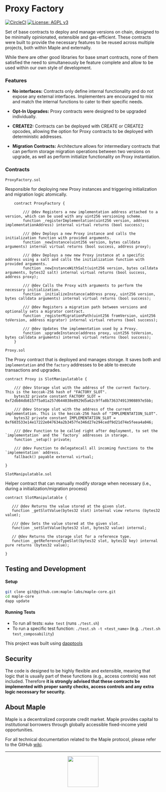 # Proxy Factory

[![CircleCI](https://circleci.com/gh/maple-labs/proxy-factory/tree/main.svg?style=svg)](https://circleci.com/gh/maple-labs/proxy-factory/tree/main) [![License: AGPL v3](https://img.shields.io/badge/License-AGPL%20v3-blue.svg)](https://www.gnu.org/licenses/agpl-3.0)


Set of base contracts to deploy and manage versions on chain, designed to be minimally opinionated, extensible and gas-efficient. These contracts were built to provide the necessary features to be reused across multiple projects, both within Maple and externally.

While there are other good libraries for base smart contracts, none of them satisfied the need to simultaneously be feature complete and allow to be used within our own style of development.

### Features
- **No interfaces:** Contracts only define internal functionality and do not expose any external interfaces. Implementers are encouraged to mix and match the internal functions to cater to their specific needs.

- **Opt-In Upgrades:** Proxy contracts were designed to be upgraded individually. 

- **CREATE2:** Contracts can be deployed with CREATE or CREATE2 opcodes, allowing the option for Proxy contracts to be deployed with deterministic addresses.

- **Migration Contracts:** Architecture allows for intermediary contracts that can perform storage migration operations between two versions on upgrade, as well as perform initialize functionality on Proxy instantiation.

### Contracts

`ProxyFactory.sol`

Responsible for deploying new Proxy instances and triggering initialization and migration logic atomically. 

```
    contract ProxyFactory {

        /// @dev Registers a new implementation address attached to a version, which can be used with any uint256 versioning scheme.
        function _registerImplementation(uint256 version, address implementationAddress) internal virtual returns (bool success);

        /// @dev Deploys a new Proxy instance and calls the initialization function with provided arguments.
        function _newInstance(uint256 version, bytes calldata arguments) internal virtual returns (bool success, address proxy);

        /// @dev Deploys a new new Proxy instance at a specific address using a salt and calls the initialization function with provided arguments.
        function _newInstanceWithSalt(uint256 version, bytes calldata arguments, bytes32 salt) internal virtual returns (bool success, address proxy); 

        /// @dev Calls the Proxy with arguments to perform the necessary initialization.
        function _initializeInstance(address proxy, uint256 version, bytes calldata arguments) internal virtual returns (bool success); 

        /// @dev Registers a migration path between versions and optionally sets a migrator contract.
        function _registerMigrationPath(uint256 fromVersion, uint256 toVersion, address migrator) internal virtual returns (bool success); 

        /// @dev Updates the implementation used by a Proxy.
        function _upgradeInstance(address proxy, uint256 toVersion, bytes calldata arguments) internal virtual returns (bool success); 
    }
```

`Proxy.sol`

The Proxy contract that is deployed and manages storage. It saves both and `implementation` and the `factory` addresses to be able to execute transactions and upgrades.

```
contract Proxy is SlotManipulatable {

    /// @dev Storage slot with the address of the current factory. This is the keccak-256 hash of "FACTORY_SLOT".
    bytes32 private constant FACTORY_SLOT = 0xf2db84db8157f5a01a257d644038e8929d5a62c9ffa8b736374913908897e5bb;

    /// @dev Storage slot with the address of the current implementation. This is the keccak-256 hash of "IMPLEMENTATION_SLOT".
    bytes32 private constant IMPLEMENTATION_SLOT = 0xf603533e14e17222e047634a2b3457fe346d27e294cedf9d21d74e5feea4a046;

    /// @dev Function to be called right after deployment, to set the `implementation` and the `factory` addresses in storage.
    function _setup() private; 

    /// @dev Function to delegatecall all incoming functions to the `implementation` address.
    fallback() payable external virtual; 

}
```

`SlotManipulatable.sol`

Helper contract that can manually modify storage when necessary (i.e., during a initialization/migration process)

 ```
 contract SlotManipulatable {

    /// @dev Returns the value stored at the given slot.
    function _getSlotValue(bytes32 slot) internal view returns (bytes32 value); 

    /// @dev Sets the value stored at the given slot.
    function _setSlotValue(bytes32 slot, bytes32 value) internal; 

    // @dev Returns the storage slot for a reference type.
    function _getReferenceTypeSlot(bytes32 slot, bytes32 key) internal pure returns (bytes32 value); 

}
```

## Testing and Development
#### Setup
```sh
git clone git@github.com:maple-labs/maple-core.git
cd maple-core
dapp update
```
#### Running Tests
- To run all tests: `make test` (runs `./test.sh`)
- To run a specific test function: `./test.sh -t <test_name>` (e.g. `./test.sh test_composability`)

This project was built using <a href="https://github.com/dapphub/dapptools">dapptools</a>

## Security

The code is designed to be highly flexible and extensible, meaning that logic that is usually part of these functions (e.g., access controls) was not included. Therefore **it is strongly advised that these contracts be implemented with proper sanity checks, access controls and any extra logic necessary for security.**

## About Maple
Maple is a decentralized corporate credit market. Maple provides capital to institutional borrowers through globally accessible fixed-income yield opportunities.

For all technical documentation related to the Maple protocol, please refer to the GitHub [wiki](https://github.com/maple-labs/maple-core/wiki).

---

<p align="center">
  <img src="https://user-images.githubusercontent.com/44272939/116272804-33e78d00-a74f-11eb-97ab-77b7e13dc663.png" height="100" />
</p>
